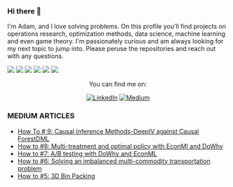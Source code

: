 ### Hi there 👋
I'm Adam, and I love solving problems.  On this profile you'll find projects on operations research, optimization methods, data science, machine learning and even game theory.  I'm passionately curious and am always looking for my next topic to jump into.  Please peruse the repositories and reach out with any questions.

<!--
**adavis-85/adavis-85** is a ✨ _special_ ✨ repository because its `README.md` (this file) appears on your GitHub profile.

Here are some ideas to get you started:

- 🔭 I’m currently working on ...
- 🌱 I’m currently learning ...
- 👯 I’m looking to collaborate on ...
- 🤔 I’m looking for help with ...
- 💬 Ask me about ...
- 📫 How to reach me: ...
- 😄 Pronouns: ...
- ⚡ Fun fact: ...
-->



![](https://img.shields.io/badge/Code-Julia-informational?style=flat&logo=Julia&logoColor=white&color=2bbc8a) ![](https://img.shields.io/badge/Tools-MySql-informational?style=flat&logo=MySql&logoColor=white&color=2bbc8a) ![](https://img.shields.io/badge/Code-Python-informational?style=flat&logo=Python&logoColor=white&color=2bbc8a) ![](https://img.shields.io/badge/Tools-Excel-informational?style=flat&logo=MicrosoftExcel&logoColor=white&color=2bbc8a) ![](https://img.shields.io/badge/Code-R-informational?style=flat&logo=r&logoColor=white&color=2bbc8a) 
![](https://img.shields.io/badge/Code-AWS-informational?style=flat&logo=AWS&logoColor=white&color=2bbc8a)




<p align="center">You can find me on:</p>

<div align="center">

[![LinkedIn](https://img.shields.io/badge/LinkedIn-0077B5?style=for-the-badge&logo=linkedin&logoColor=white)](https://www.linkedin.com/in/adam-davis-8b923566/) [![Medium](https://img.shields.io/badge/Medium-12100E?style=for-the-badge&logo=medium&logoColor=white)](https://slowandsteadybrain.medium.com/)

</div>

###  MEDIUM ARTICLES
<!-- BLOG-POST-LIST:START -->
- [How To # 9: Causal Inference Methods-DeepIV against Causal ForestDML](https://slowandsteadybrain.medium.com/how-to-9-causal-inference-methods-deepiv-against-causal-forestdml-403d833f0a55?source=rss-94f02f6b5f5------2)
- [How to #8: Multi-treatment and optimal policy with EconMl and DoWhy](https://slowandsteadybrain.medium.com/how-to-8-multi-treatment-and-optimal-policy-with-econml-and-dowhy-eb30bac11718?source=rss-94f02f6b5f5------2)
- [How to #7: A/B testing with DoWhy and EconML](https://slowandsteadybrain.medium.com/how-to-7-a-b-testing-with-dowhy-and-econml-fa90825b404d?source=rss-94f02f6b5f5------2)
- [How to #6: Solving an imbalanced multi-commodity transportation problem](https://slowandsteadybrain.medium.com/how-to-6-solving-an-imbalanced-multi-commodity-transportation-problem-5d9aa7f51762?source=rss-94f02f6b5f5------2)
- [How to #5: 3D Bin Packing](https://slowandsteadybrain.medium.com/how-to-5-3d-bin-packing-89e1fed3eaf0?source=rss-94f02f6b5f5------2)
<!-- BLOG-POST-LIST:END -->


